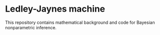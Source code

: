 # Ledley-Jaynes machine
This repository contains mathematical background and code for Bayesian nonparametric inference.
